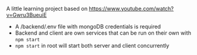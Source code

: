 A little learning project based on https://www.youtube.com/watch?v=Gwru3BueuiE

- A /backend/.env file with mongoDB credentials is required
- Backend and client are own services that can be run on their own with `npm start`
- `npm start` in root will start both server and client concurrently
